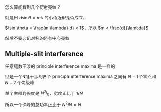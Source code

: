 怎么算能看到几个衍射亮纹？

就是出 $d \sin \theta = m \lambda$ 的小角近似是否成立。

$\sin \theta = \frac{m \lambda}{d} < 1$，所以 $m < \frac{d}{\lambda}$

然后不要忘记对称的还有中心亮纹

## Multiple-slit interference

任意缝数干涉的 principle interference maxima 是一样的

但是一个N缝干涉的两个 principal interference maxima 之间有 $N-1$ 个零点和 $N-2$ 个次级峰

单个主峰的强度是 $N^2 I_0$，宽度正比于 $1/N$

所以一个珠峰的总功率正比于 $N^2/N = N$
